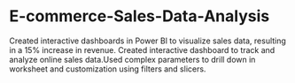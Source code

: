 # E-commerce-Sales-Data-Analysis
Created interactive dashboards in Power Bl to visualize sales data, resulting in a 15% increase in revenue. Created interactive dashboard to track and analyze online sales data.Used complex parameters to drill down in worksheet and customization using filters and slicers. 
